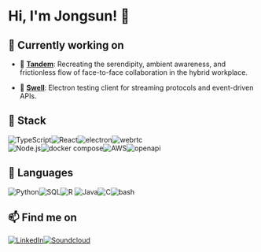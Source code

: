 # Hi, I'm Jongsun! 👋

<!-- ![github stats](https://github-readme-stats.vercel.app/api?username=majorlift&include_all_commits=true&count_private=true&show_icons=true&theme=) -->

<!-- 
[![Top Langs](https://github-readme-stats.vercel.app/api/top-langs/?username=majorlift&layout=compact&langs_count=10&theme=)](https://github.com/majorlift/github-readme-stats) -->

## 🔭 Currently working on
- 👥 [**Tandem**](https://github.com/cryptagon): Recreating the serendipity, ambient awareness, and frictionless flow of face-to-face collaboration in the hybrid workplace.

- 🌊 [**Swell**](https://github.com/open-source-labs/swell): Electron testing client for streaming protocols and event-driven APIs.

<!-- #### Original Projects
- ☤ [**Caduceus**](https://github.com/MajorLift/Caduceus): *Ideation* - Perform three-way merges without ever leaving VS Code.
- 🎹 [**Banter**](https://github.com/MajorLift/Banter): *Ideation* - Turn-based collaborative music-making — bounce ideas back and forth, not tracks. 
- themed as turn-based game with loop-based session-view DAW, video chat, interactive cursor position sharing, and spectator gallery. 
  - Deployment: Electron client + stream-processing backend.
  - Challenges:
    - Latency compensation between shared playback and live audio feed. 
    - Discourage ensemble performance and incentivize asynchronous collaboration. Phase lock can be physically impossible to achieve over wider distances, due to speed of light being too slow. 
- 🧮 [**Tic-Tac-Toe to Sudoku Challenge**](https://github.com/MajorLift/tictactoe-to-sudoku-challenge): *Ideation* - Evolve a simple tic-tac-toe game into an online multiplayer, multiroom competitive sudoku platform — the real treasure is the technologies we'll learn along the way. 
 -->
<!-- #### Contributions: [sapling](https://github.com/MajorLift/sapling/branches/all), [secure-electron-template](https://github.com/reZach/secure-electron-template) -->
<!-- [Parse Server](https://github.com/parse-community/parse-server/issues/7744) -->

<!-- - 🔎 [Parse Server](https://github.com/parse-community/parse-server): *planning and research - feature: OpenAPI server code generator* -->
<!-- - 🍄 [RedwoodJS](https://github.com/redwoodjs): *onboarding* -->
<!-- ⽊ : Interactive React component hierarchy and dependency tree visualizer. -->

<!--  Github Extra Pins  -->
<!-- [![Swell](https://github-readme-stats.vercel.app/api/pin/?username=majorlift&repo=Swell&theme=)](https://github.com/open-source-labs/swell)\ -->
<!-- [![Sapling](https://github-readme-stats.vercel.app/api/pin/?username=majorlift&repo=Sapling&theme=)](https://github.com/oslabs-beta/sapling) -->

## 🥞 Stack

![TypeScript](https://img.shields.io/badge/TypeScript-007ACC?style=for-the-badge&logo=typescript&logoColor=white)![React](https://img.shields.io/badge/React-20232A?style=for-the-badge&logo=react&logoColor=61DAFB)![electron](https://img.shields.io/badge/Electron-47848F?style=for-the-badge&logo=electron&logoColor=white)![webrtc](https://img.shields.io/badge/WebRTC-4285f4?style=for-the-badge&logo=webrtc&logoColor=white)\
![Node.js](https://img.shields.io/badge/Node.js-43853D?style=for-the-badge&logo=node.js&logoColor=white)![docker compose](https://img.shields.io/badge/Docker_Compose-2496ED?style=for-the-badge&logo=docker&logoColor=white)![AWS](https://img.shields.io/badge/AWS-232F3E?style=for-the-badge&logo=amazon-aws&logoColor=white)![openapi](https://img.shields.io/badge/OpenAPI-6BA539?style=for-the-badge&logo=openapiinitiative&logoColor=white)

## 👄 Languages

![Python](https://img.shields.io/badge/Python-F37626?style=for-the-badge&logo=python&logoColor=white)![SQL](https://img.shields.io/badge/SQL-316192?style=for-the-badge&logo=postgresql&logoColor=white)![R](https://img.shields.io/badge/R-276DC3?style=for-the-badge&logo=r&logoColor=white)
![Java](https://img.shields.io/badge/Java-007396?style=for-the-badge&logo=oracle&logoColor=white)![C](https://img.shields.io/badge/C-00599C?style=for-the-badge&logo=c&logoColor=white)![bash](https://img.shields.io/badge/BASH-4EAA25?style=for-the-badge&logo=gnubash&logoColor=white)

<!--![JavaScript](https://img.shields.io/badge/JavaScript-F7DF1E?style=for-the-badge&logo=javascript&logoColor=black)![HTML5](https://img.shields.io/badge/HTML5-E34F26?style=for-the-badge&logo=html5&logoColor=white)![CSS3](https://img.shields.io/badge/CSS3-1572B6?style=for-the-badge&logo=css3&logoColor=white)-->

<!-- ## 🌱 I'm learning
- [Understanding Distributed Systems](https://www.amazon.com/Understanding-Distributed-Systems-distributed-applications/dp/1838430202)
- [Microservices Architecture Design Patterns](https://www.udemy.com/course/design-microservices-architecture-with-patterns-principles/)
- [GoF Design Patterns](https://www.amazon.com/Design-Patterns-Object-Oriented-Addison-Wesley-Professional-ebook/dp/B000SEIBB8)
- [Functional Programming Principles in Scala](https://www.coursera.org/learn/scala-functional-programming/)
 -->
<!-- - [![terraform](https://img.shields.io/badge/terraform-7B42BC?style=flat&logo=terraform&logoColor=white)](https://learn.hashicorp.com/collections/terraform/aws) -->

<!-- ![Redux](https://img.shields.io/badge/Redux-593D88?style=for-the-badge&logo=redux&logoColor=white) -->
<!-- ![VSCode](https://img.shields.io/badge/VSCode-007acc?style=for-the-badge&logo=visual-studio-code&logoColor=white) -->
<!-- ![git](https://img.shields.io/badge/Git-F05032?style=for-the-badge&logo=Git&logoColor=white) -->
<!-- ![Eslint](https://img.shields.io/badge/ESLint-4B32C3?style=for-the-badge&logo=Eslint&logoColor=white) -->
<!-- ![babel](https://img.shields.io/badge/Babel-F9DC3E?style=for-the-badge&logo=babel&logoColor=white) -->
<!-- ![webpack](https://img.shields.io/badge/Webpack-8DD6F9?style=for-the-badge&logo=Webpack&logoColor=white) -->
<!-- ![SASS](https://img.shields.io/badge/Sass-CC6699?style=for-the-badge&logo=sass&logoColor=white) -->
<!-- ![graphql](https://img.shields.io/badge/GraphQL-E10098?style=for-the-badge&logo=graphql&logoColor=white) -->

<!-- ![Express.js](https://img.shields.io/badge/Express.js-404D59?style=for-the-badge&logo=express&logoColor=white) -->
<!-- ![next.js](https://img.shields.io/badge/next.js-000000?style=for-the-badge&logo=next.js&logoColor=white) -->
<!-- ![angular.js](https://img.shields.io/badge/angular.js-E23237?style=for-the-badge&logo=angularjs&logoColor=black) -->
<!-- ![gatsby](https://img.shields.io/badge/gatsby-663399?style=for-the-badge&logo=gatsby&logoColor=white) -->
<!-- ![redwoodjs](https://img.shields.io/badge/redwoodjs-BF4722?style=for-the-badge&logo=redwoodjs&logoColor=white) -->

<!-- ![Tailwind CSS](https://img.shields.io/badge/Tailwind_CSS-38B2AC?style=for-the-badge&logo=tailwind-css&logoColor=white) -->
<!-- ![storybook](https://img.shields.io/badge/Storybook-FF4785?style=for-the-badge&logo=storybook&logoColor=white) -->
<!-- ![mocha](https://img.shields.io/badge/Mocha-8D6748?style=for-the-badge&logo=Mocha&logoColor=white) -->
<!-- ![chai](https://img.shields.io/badge/Chai-A30701?style=for-the-badge&logo=Chai&logoColor=white) -->
<!-- ![jest](https://img.shields.io/badge/Jest-C21325?style=for-the-badge&logo=Jest&logoColor=white)\ -->
<!-- ![prettier](https://img.shields.io/badge/Prettier-F7B93E?style=for-the-badge&logo=prettier&logoColor=white) -->
<!-- ![git kraken](https://img.shields.io/badge/git_kraken-179287?style=for-the-badge&logo=gitkraken&logoColor=white) -->

<!-- ![kubernetes](https://img.shields.io/badge/kubernetes-326CE5?style=for-the-badge&logo=kubernetes&logoColor=white) -->
<!-- ![MongoDB](https://img.shields.io/badge/MongoDB-4EA94B?style=for-the-badge&logo=mongodb&logoColor=white) -->
<!-- ![github actions](https://img.shields.io/badge/Github_Actions-2088FF?style=for-the-badge&logo=githubactions&logoColor=white) -->
<!-- ![heroku](https://img.shields.io/badge/Heroku-430098?style=for-the-badge&logo=heroku&logoColor=white) -->
<!-- ![lets_encrypt](https://img.shields.io/badge/Let's_Encrypt-003A70?style=for-the-badge&logo=letsencrypt&logoColor=white) -->

<!-- ![apache kafka](https://img.shields.io/badge/apache_kafka-231F20?style=for-the-badge&logo=apachekafka&logoColor=white) -->
<!-- ![apache cassandra](https://img.shields.io/badge/apache_cassandra-1287B1?style=for-the-badge&logo=apachecassandra&logoColor=white) -->

<!-- ![jupyter](https://img.shields.io/badge/Jupyter-F37626?style=for-the-badge&logo=jupyter&logoColor=white) -->
<!-- ![numpy](https://img.shields.io/badge/Numpy-013243?style=for-the-badge&logo=numpy&logoColor=white) -->
<!-- ![pandas](https://img.shields.io/badge/Pandas-150458?style=for-the-badge&logo=pandas&logoColor=white) -->
<!-- ![scikit-learn](https://img.shields.io/badge/Scikit_Learn-F7931E?style=for-the-badge&logo=scikit-learn&logoColor=white) -->

<!-- ![elixir](https://img.shields.io/badge/elixir-4B275F?style=for-the-badge&logo=elixir&logoColor=white) -->
<!-- ![go](https://img.shields.io/badge/go-00ADD8?style=for-the-badge&logo=go&logoColor=white) -->
<!-- ![rust](https://img.shields.io/badge/rust-000000?style=for-the-badge&logo=rust&logoColor=white) -->
<!-- ![solidity](https://img.shields.io/badge/solidity-363636?style=for-the-badge&logo=solidity&logoColor=white) -->

## 📫 Find me on

[![LinkedIn](https://img.shields.io/badge/LinkedIn-0077B5?style=for-the-badge&logo=linkedin&logoColor=white)](https://linkedin.com/in/john-jongsun-suh)[![Soundcloud](https://img.shields.io/badge/SoundCloud-FF3300?style=for-the-badge&logo=soundcloud&logoColor=white)](https://soundcloud.com/major-lift/sets/jongsuns-songs)
<!-- [![Instagram](https://img.shields.io/badge/Instagram-E4405F?style=for-the-badge&logo=instagram&logoColor=white)](https://www.instagram.com/majorlift/) -->
